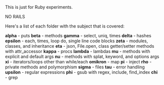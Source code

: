 This is just for Ruby experiments.

NO RAILS


Here's a list of each folder with the subject that is covered:

__alpha__ - puts
__beta__ - methods
__gamma__ - select, uniq, times
__delta__ - hashes
__epsilon__ - each, times, loop do, single line code blocks
__zeta__ - modules, classes, and inheritance
__eta__ - json, File.open, class getter/setter methods with attr_accessor
__kappa__ - procs
__lambda__ - lambdas
__mu__ - methods with explicit and default args
__nu__ - methods with splat, keyword, and options args
__xi__ - iterators/loops other than while/each
__omikron__ - map
__pi__ - inject
__rho__ - private methods and polymorphism
__sigma__ - files
__tau__ - error handling
__upsilon__ - regular expressions
__phi__ - gsub with regex, include, find_index
__chi__ - grep



